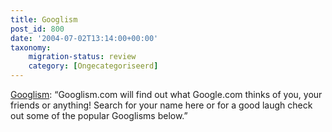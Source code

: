 ```yaml
---
title: Googlism
post_id: 800
date: '2004-07-02T13:14:00+00:00'
taxonomy:
    migration-status: review
    category: [Ongecategoriseerd]
---
```

[Googlism](https://web.archive.org/web/20050207103957/http://www.googlism.com/): “Googlism.com will find out what Google.com thinks of you, your friends or anything! Search for your name here or for a good laugh check out some of the popular Googlisms below.”